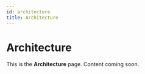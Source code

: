 ```yaml
---
id: architecture
title: Architecture
---
```


# Architecture

This is the **Architecture** page. Content coming soon.
